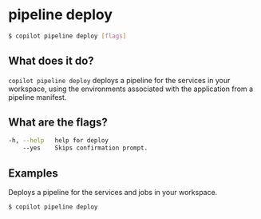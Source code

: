 # pipeline deploy
```bash
$ copilot pipeline deploy [flags]
```

## What does it do?
`copilot pipeline deploy` deploys a pipeline for the services in your workspace, using the environments associated with the application from a pipeline manifest.

## What are the flags?
```bash
-h, --help   help for deploy
    --yes    Skips confirmation prompt.
```

## Examples
Deploys a pipeline for the services and jobs in your workspace.
```bash
$ copilot pipeline deploy
```
